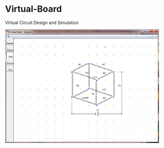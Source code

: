 Virtual-Board
=============

Virtual Circuit Design and Simulation

![Alt text](/Sample/sample1.png?raw=true "Circuit Modeling")
